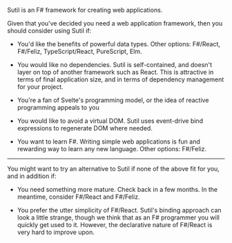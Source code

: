 Sutil is an F# framework for creating web applications.

Given that you've decided you need a web application framework, then you should consider using Sutil if:

- You'd like the benefits of powerful data types. Other options: F#/React, F#/Feliz, TypeScript/React, PureScript, Elm.

- You would like no dependencies. Sutil is self-contained, and doesn't layer on top of another framework such as React. This is attractive in terms of final application size, and in terms of dependency management for your project.

- You're a fan of Svelte's programming model, or the idea of reactive programming appeals to you

- You would like to avoid a virtual DOM. Sutil uses event-drive bind expressions to regenerate DOM where needed.

- You want to learn F#. Writing simple web applications is fun and rewarding way to learn any new language. Other options: F#/Feliz.

-----

You might want to try an alternative to Sutil if none of the above fit for you, and in addition if:

- You need something more mature. Check back in a few months. In the meantime, consider F#/React and F#/Feliz.

- You prefer the utter simplicity of F#/React. Sutil's binding approach can look a little strange, though we think that as an F# programmer you will quickly get used to it. However, the declarative nature of F#/React is very hard to improve upon.

